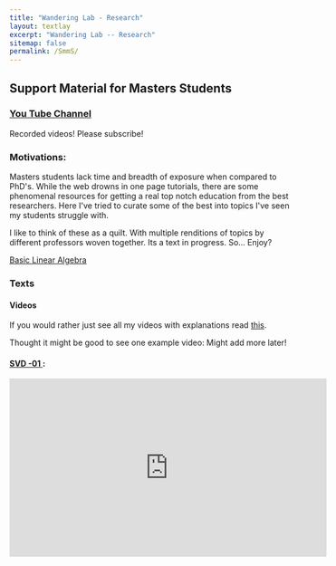 ```yaml
---
title: "Wandering Lab - Research"
layout: textlay
excerpt: "Wandering Lab -- Research"
sitemap: false
permalink: /SmmS/
---
```


## Support Material for Masters Students
### [You Tube Channel](https://www.youtube.com/channel/UC-y9ujtuX7OLibT436zoo9A)
Recorded videos!  Please subscribe!

### Motivations:
Masters students lack time and breadth of exposure when compared to PhD's. While the web drowns in one page tutorials, there are some phenomenal resources for getting a real top notch education from the best researchers.  Here I've tried to curate some of the best into topics I've seen my students struggle with.

I like to think of these as a quilt.  With multiple renditions of topics by different professors woven together.
Its a text in progress.  So... Enjoy?

[Basic Linear Algebra](https://docs.google.com/document/d/1OkprOAfrTL_p43__YXqzVI5B2pyJwtbBkL68DFKuHhY/edit?usp=sharing)


### Texts

#### Videos



If you would rather just see all my videos with explanations read [this](https://docs.google.com/document/d/1Q2q2DHehOtgKk65aWzuqf4TZOJl3jHDAEbpM_kTvAT0/edit?usp=sharing).


Thought it might be good to see one example video:  Might add more later!
#### [SVD -01 ](https://youtu.be/IyRDs_OI0Vc):
<iframe width="560" height="315" src="https://www.youtube.com/embed/IyRDs_OI0Vc" frameborder="0" allow="accelerometer; autoplay; encrypted-media; gyroscope; picture-in-picture" allowfullscreen></iframe>
